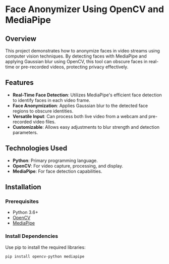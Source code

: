 # Face Anonymizer Using OpenCV and MediaPipe

## Overview
This project demonstrates how to anonymize faces in video streams using computer vision techniques. By detecting faces with MediaPipe and applying Gaussian blur using OpenCV, this tool can obscure faces in real-time or pre-recorded videos, protecting privacy effectively.


## Features
- **Real-Time Face Detection**: Utilizes MediaPipe's efficient face detection to identify faces in each video frame.
- **Face Anonymization**: Applies Gaussian blur to the detected face regions to obscure identities.
- **Versatile Input**: Can process both live video from a webcam and pre-recorded video files.
- **Customizable**: Allows easy adjustments to blur strength and detection parameters.

## Technologies Used
- **Python**: Primary programming language.
- **OpenCV**: For video capture, processing, and display.
- **MediaPipe**: For face detection capabilities.

## Installation

### Prerequisites
- Python 3.6+
- [OpenCV](https://opencv.org/)
- [MediaPipe](https://mediapipe.dev/)

### Install Dependencies
Use pip to install the required libraries:

```bash
pip install opencv-python mediapipe
